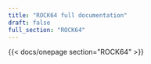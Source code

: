 ```yaml
---
title: "ROCK64 full documentation"
draft: false
full_section: "ROCK64"
---
```


{{< docs/onepage section="ROCK64" >}}
